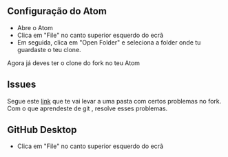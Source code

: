 ## Configuração do Atom

- Abre o Atom
- Clica em "File" no canto superior esquerdo do ecrã
- Em seguida, clica em "Open Folder" e seleciona a folder onde tu guardaste o teu clone.

Agora já deves ter o clone do fork no teu Atom

## Issues

Segue este [link](https://github.com/popperz0r/drible/issues) que te vai levar a uma pasta com certos problemas no fork. Com o que aprendeste de git , resolve esses problemas.

## GitHub Desktop

- Clica em "File" no canto superior esquerdo do ecrã
